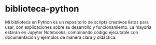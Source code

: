 # biblioteca-python
Mi biblioteca en Python es un repositorio de scripts creativos listos para usar, con explicaciones sobre su desarrollo y funcionamiento. La mayoría estarán en Jupyter Notebooks, combinando código ejecutable con documentación y ejemplos de manera clara y didáctica.
